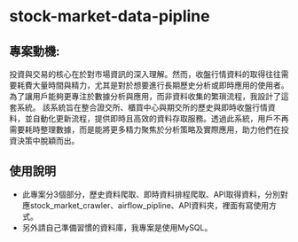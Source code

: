 # stock-market-data-pipline

## 專案動機:
投資與交易的核心在於對市場資訊的深入理解。然而，收盤行情資料的取得往往需要耗費大量時間與精力，尤其是對於想要進行長期歷史分析或即時應用的使用者。為了讓用戶能夠更專注於數據分析與應用，而非資料收集的繁瑣流程，我設計了這套系統。
該系統旨在整合證交所、櫃買中心與期交所的歷史與即時收盤行情資料，並自動化更新流程，提供即時且高效的資料存取服務。透過此系統，用戶不再需要耗時整理數據，而是能將更多精力聚焦於分析策略及實際應用，助力他們在投資決策中脫穎而出。

## 使用說明
- 此專案分3個部分，歷史資料爬取、即時資料排程爬取、API取得資料，分別對應stock_market_crawler、airflow_pipline、API資料夾，裡面有寫使用方式。
- 另外請自己準備習慣的資料庫，我專案是使用MySQL。